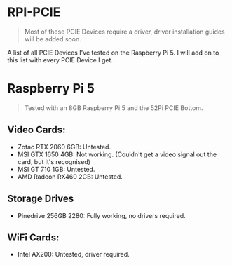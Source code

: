 # RPI-PCIE
 > Most of these PCIE Devices require a driver, driver installation guides will be added soon.

A list of all PCIE Devices I've tested on the Raspberry Pi 5.
I will add on to this list with every PCIE Device I get.

# Raspberry Pi 5
 > Tested with an 8GB Raspberry Pi 5 and the 52Pi PCIE Bottom.
 
  ## Video Cards:
   - Zotac RTX 2060 6GB: Untested.
   - MSI GTX 1650 4GB: Not working. (Couldn't get a video signal out the card, but it's recognised)
   - MSI GT 710 1GB: Untested.
   - AMD Radeon RX460 2GB: Untested.
    
  ## Storage Drives
   - Pinedrive 256GB 2280: Fully working, no drivers required.
    
  ## WiFi Cards:
   - Intel AX200: Untested, driver required.
